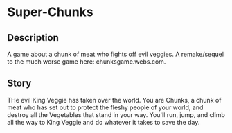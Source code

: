 # Super-Chunks
## Description
A game about a chunk of meat who fights off evil veggies. A remake/sequel to the much worse game here: chunksgame.webs.com.

## Story
THe evil King Veggie has taken over the world. You are Chunks, a chunk of meat who has set out to protect the fleshy people of your world, and destroy all the Vegetables that stand in your way. You'll run, jump, and climb all the way to King Veggie and do whatever it takes to save the day.

